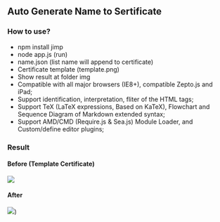 ## Auto Generate Name to Sertificate

### How to use?

- npm install jimp
- node app.js (run)
- name.json (list name will append to certificate)
- Certificate template (template.png)
- Show result at folder img
- Compatible with all major browsers (IE8+), compatible Zepto.js and iPad;
- Support identification, interpretation, fliter of the HTML tags;
- Support TeX (LaTeX expressions, Based on KaTeX), Flowchart and Sequence Diagram of Markdown extended syntax;
- Support AMD/CMD (Require.js & Sea.js) Module Loader, and Custom/define editor plugins;

### Result
#### Before (Template Certificate)
![](https://i.ibb.co/zNsnp86/template.png)

#### After
![](https://i.ibb.co/XJjW18t/1-nbc-aniv-Thariq-Alfa-Benriska.png))